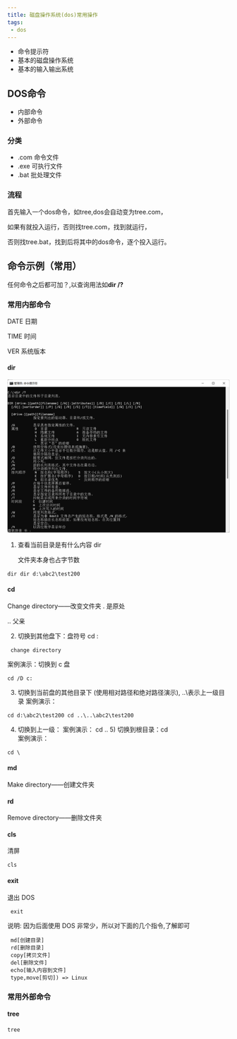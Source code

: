 ```yaml
---
title: 磁盘操作系统(dos)常用操作
tags:
 - dos
---
```

- 命令提示符
- 基本的磁盘操作系统
- 基本的输入输出系统

## DOS命令

- 内部命令
- 外部命令

### 分类

- .com 命令文件
- .exe 可执行文件
- .bat 批处理文件

### 流程

首先输入一个dos命令，如tree,dos会自动变为tree.com，

如果有就投入运行，否则找tree.com，找到就运行，

否则找tree.bat，找到后将其中的dos命令，逐个投入运行。



## 命令示例（常用）

任何命令之后都可加？,以查询用法如**dir /?**

### 常用内部命令

DATE  日期

TIME   时间

VER     系统版本

#### dir

![1694933032371](image/dos/1694933032371.png)

1. 查看当前目录是有什么内容 dir

   文件夹本身也占字节数

  ```
  dir dir d:\abc2\test200
  ```

#### cd

Change directory——改变文件夹
.  是原处

.. 父亲


2. 切换到其他盘下：盘符号 cd :

  ```
   change directory
  ```

  案例演示：切换到 c 盘 

  ```
  cd /D c:
  ```


3. 切换到当前盘的其他目录下 (使用相对路径和绝对路径演示), ..\表示上一级目录
    案例演示： 

  ```
  cd d:\abc2\test200 cd ..\..\abc2\test200
  ```


4. 切换到上一级：
    案例演示： cd .. 5) 切换到根目录：cd \
    案例演示：

  ```
  cd \
  ```

#### md 

Make directory——创建文件夹

#### rd   

Remove directory——删除文件夹

#### cls

清屏 

```
cls 
```

#### exit

退出 DOS

```
 exit
```

说明: 因为后面使用 DOS 非常少，所以对下面的几个指令,了解即可

  ```
   md[创建目录]
   rd[删除目录]
   copy[拷贝文件]
   del[删除文件]
   echo[输入内容到文件]
   type,move[剪切]) => Linux
  ```

### 常用外部命令

####   tree

```c
tree
```

### 